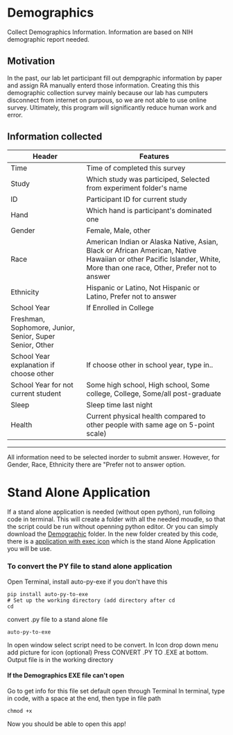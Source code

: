 # **Demographics**
Collect Demographics Information. 
Information are based on NIH demographic report needed. 


## **Motivation**
In the past, our lab let participant fill out dempgraphic information by paper and assign RA manually enterd those information. Creating this this demographic collection survey mainly because our lab has cumputers disconnect from internet on purpous, so we are not able to use online survey. Ultimately, this program will significantly reduce human work and error. 

## **Information collected** 
|Header                     |Features  |
|---------------------------|----------|
|Time                       |Time of completed this survey |
|Study                      |Which study was participed, Selected from experiment folder's name|
|ID                         |Participant ID for current study|
|Hand                       |Which hand is participant's dominated one|
|Gender                     |Female, Male, other|
|Race                       |American Indian or Alaska Native, Asian, Black or African American, Native Hawaiian or other Pacific Islander, White, More than one race, Other, Prefer not to answer|
|Ethnicity                  |Hispanic or Latino, Not Hispanic or Latino, Prefer not to answer|
|School Year                |If Enrolled in College
Freshman, Sophomore, Junior, Senior, Super Senior, Other|
|School Year explanation if choose other|If choose other in school year, type in..|
|School Year for not current student  |Some high school, High school, Some college, College, Some/all post-graduate|
|Sleep                      |Sleep time last night|
|Health                     |Current physical health compared to other people with same age on 5-point scale)

---

All information need to be selected inorder to submit answer. However, for Gender, Race, Ethnicity there are "Prefer not to answer option. 

# Stand Alone Application

If a stand alone application is needed (without open python), run folloing code in terminal. This will create a folder with all the needed moudle, so that the script could be run without openning python editor. Or you can simply download the [Demographic](Demographics) folder. In the new folder created by this code, there is a [application with exec icon](Demographics/Demographics) which is the stand Alone Application you will be use.


### To convert the PY file to stand alone application 

Open Terminal, install auto-py-exe if you don't have this
```
pip install auto-py-to-exe
# Set up the working directory (add directory after cd 
cd
```
convert .py file to a stand alone file
```
auto-py-to-exe
```
In open window select script need to be convert. In Icon drop down menu add picture for icon (optional) 
Press CONVERT .PY TO .EXE at bottom. Output file is in the working directory 

#### If the Demographics EXE file can't open  
Go to get info for this file set default open through Terminal 
In terminal, type in code, with a space at the end, then type in file path
```
chmod +x 
```
Now you should be able to open this app! 


